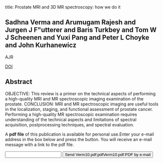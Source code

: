 title: Prostate MRI and 3D MR spectroscopy: how we do it

## Sadhna Verma and Arumugam Rajesh and Jurgen J F"utterer and Baris Turkbey and Tom W J Scheenen and Yuxi Pang and Peter L Choyke and John Kurhanewicz
AJR

<a href="https://doi.org/10.2214/AJR.10.4312">DOI</a>

## Abstract
OBJECTIVE: This review is a primer on the technical aspects of performing a high-quality MRI and MR spectroscopic imaging examination of the prostate. CONCLUSION: MRI and MR spectroscopic imaging are useful tools in the localization, staging, and functional assessment of prostate cancer. Performing a high-quality MR spectroscopic examination requires understanding of the technical aspects and limitations of spectral acquisition, postprocessing techniques, and spectral evaluation.

A <b>pdf file</b> of this publication is available for personal use.Enter your e-mail address in the box below and press the button. You will receive an e-mail message with a link to the pdf file.
<form action="sender.php">  <input type="text" name="email">  <input type="submit" value="Send Verm10.pdf:pdfVerm10.pdf:PDF by e-mail"></form>